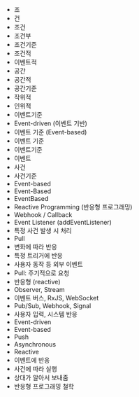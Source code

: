 - 조
- 건
- 조건
- 조건부
- 조건기준
- 조건적
- 이벤트적
- 공간
- 공간적
- 공간기준
- 작위적
- 인위적
- 이벤트기준
- Event-driven (이벤트 기반)
- 이벤트 기준 (Event-based)
- 이벤트 기준 
- 이벤트기준 
- 이벤트
- 사건
- 사건기준
- Event-based
- Event-Based
- EventBased
- Reactive Programming (반응형 프로그래밍)
- Webhook / Callback
- Event Listener (addEventListener)
- 특정 사건 발생 시 처리
- Pull
- 변화에 따라 반응               
- 특정 트리거에 반응           
- 사용자 동작 등 외부 이벤트            
- Pull: 주기적으로 요청 
- 반응형 (reactive) 
- Observer, Stream 
- 이벤트 버스, RxJS, WebSocket
- Pub/Sub, Webhook, Signal 
- 사용자 입력, 시스템 반응 
- Event-driven
- Event-based 
- Push        
- Asynchronous
- Reactive    
- 이벤트에 반응 
- 사건에 따라 실행
- 상대가 알아서 보내줌
- 반응형 프로그래밍 철학 